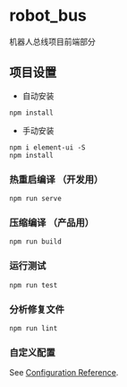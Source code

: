 # robot_bus

机器人总线项目前端部分



## 项目设置

- 自动安装
```
npm install
```

- 手动安装
```
npm i element-ui -S
npm install
```

### 热重启编译 （开发用）
```
npm run serve
```

### 压缩编译 （产品用）
```
npm run build
```

### 运行测试
```
npm run test
```

### 分析修复文件
```
npm run lint
```

### 自定义配置
See [Configuration Reference](https://cli.vuejs.org/config/).

